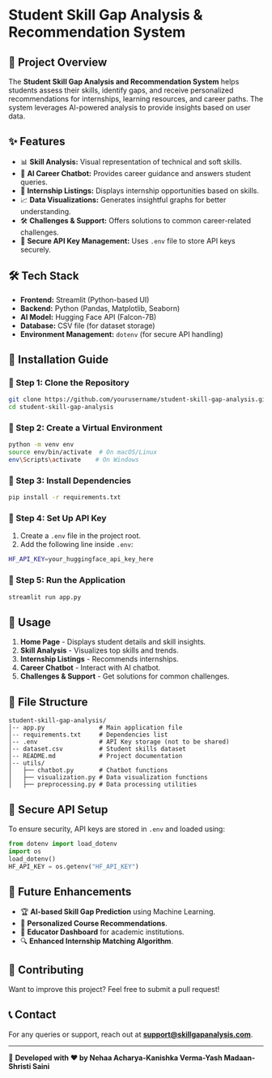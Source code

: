 # Student Skill Gap Analysis & Recommendation System

## 📖 Project Overview
The **Student Skill Gap Analysis and Recommendation System** helps students assess their skills, identify gaps, and receive personalized recommendations for internships, learning resources, and career paths. The system leverages AI-powered analysis to provide insights based on user data.

## ✨ Features
- 📊 **Skill Analysis:** Visual representation of technical and soft skills.
- 🤖 **AI Career Chatbot:** Provides career guidance and answers student queries.
- 💼 **Internship Listings:** Displays internship opportunities based on skills.
- 📈 **Data Visualizations:** Generates insightful graphs for better understanding.
- 🛠 **Challenges & Support:** Offers solutions to common career-related challenges.
- 🔐 **Secure API Key Management:** Uses `.env` file to store API keys securely.

## 🛠 Tech Stack
- **Frontend:** Streamlit (Python-based UI)
- **Backend:** Python (Pandas, Matplotlib, Seaborn)
- **AI Model:** Hugging Face API (Falcon-7B)
- **Database:** CSV file (for dataset storage)
- **Environment Management:** `dotenv` (for secure API handling)

## 🚀 Installation Guide

### 🔹 Step 1: Clone the Repository
```sh
git clone https://github.com/yourusername/student-skill-gap-analysis.git
cd student-skill-gap-analysis
```

### 🔹 Step 2: Create a Virtual Environment
```sh
python -m venv env
source env/bin/activate  # On macOS/Linux
env\Scripts\activate    # On Windows
```

### 🔹 Step 3: Install Dependencies
```sh
pip install -r requirements.txt
```

### 🔹 Step 4: Set Up API Key
1. Create a `.env` file in the project root.
2. Add the following line inside `.env`:
```sh
HF_API_KEY=your_huggingface_api_key_here
```

### 🔹 Step 5: Run the Application
```sh
streamlit run app.py
```

## 📌 Usage
1. **Home Page** - Displays student details and skill insights.
2. **Skill Analysis** - Visualizes top skills and trends.
3. **Internship Listings** - Recommends internships.
4. **Career Chatbot** - Interact with AI chatbot.
5. **Challenges & Support** - Get solutions for common challenges.

## 📂 File Structure
```
student-skill-gap-analysis/
│-- app.py               # Main application file
│-- requirements.txt     # Dependencies list
│-- .env                 # API Key storage (not to be shared)
│-- dataset.csv          # Student skills dataset
│-- README.md            # Project documentation
│-- utils/
│   ├── chatbot.py       # Chatbot functions
│   ├── visualization.py # Data visualization functions
│   ├── preprocessing.py # Data processing utilities
```

## 🔐 Secure API Setup
To ensure security, API keys are stored in `.env` and loaded using:
```python
from dotenv import load_dotenv
import os
load_dotenv()
HF_API_KEY = os.getenv("HF_API_KEY")
```

## 🚀 Future Enhancements
- 🏆 **AI-based Skill Gap Prediction** using Machine Learning.
- 📢 **Personalized Course Recommendations**.
- 🏫 **Educator Dashboard** for academic institutions.
- 🔍 **Enhanced Internship Matching Algorithm**.

## 🤝 Contributing
Want to improve this project? Feel free to submit a pull request!

## 📞 Contact
For any queries or support, reach out at **support@skillgapanalysis.com**.

---
🔹 **Developed with ❤️ by Nehaa Acharya-Kanishka Verma-Yash Madaan-Shristi Saini**

